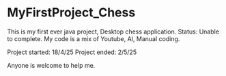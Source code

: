 # MyFirstProject_Chess
This is my first ever java project, Desktop chess application. 
Status: Unable to complete.
My code is a mix of Youtube, AI, Manual coding.

Project started: 18/4/25
Project ended: 2/5/25

Anyone is welcome to help me.